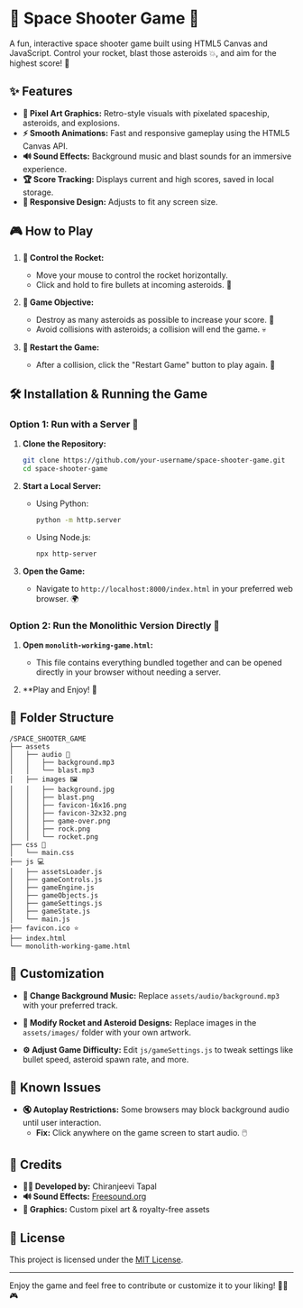 # 🚀 Space Shooter Game 🚀

A fun, interactive space shooter game built using HTML5 Canvas and JavaScript. Control your rocket, blast those asteroids 💥, and aim for the highest score! 🎯

## ✨ Features

- **🎨 Pixel Art Graphics:** Retro-style visuals with pixelated spaceship, asteroids, and explosions.
- **⚡ Smooth Animations:** Fast and responsive gameplay using the HTML5 Canvas API.
- **🔊 Sound Effects:** Background music and blast sounds for an immersive experience.
- **🏆 Score Tracking:** Displays current and high scores, saved in local storage.
- **📱 Responsive Design:** Adjusts to fit any screen size.

## 🎮 How to Play

1. **🚀 Control the Rocket:**

   - Move your mouse to control the rocket horizontally.
   - Click and hold to fire bullets at incoming asteroids. 🔫

2. **🎯 Game Objective:**

   - Destroy as many asteroids as possible to increase your score. 🌌
   - Avoid collisions with asteroids; a collision will end the game. 💀

3. **🔄 Restart the Game:**

   - After a collision, click the "Restart Game" button to play again. 🔁

## 🛠️ Installation & Running the Game

### Option 1: Run with a Server 🚀

1. **Clone the Repository:**

   ```bash
   git clone https://github.com/your-username/space-shooter-game.git
   cd space-shooter-game
   ```

2. **Start a Local Server:**

   - Using Python:
     ```bash
     python -m http.server
     ```
   - Using Node.js:
     ```bash
     npx http-server
     ```

3. **Open the Game:**

   - Navigate to `http://localhost:8000/index.html` in your preferred web browser. 🌍

### Option 2: Run the Monolithic Version Directly 🚀

1. **Open `monolith-working-game.html`:**

   - This file contains everything bundled together and can be opened directly in your browser without needing a server.

2. **Play and Enjoy! 🎉

## 📁 Folder Structure

```
/SPACE_SHOOTER_GAME
├── assets
│   ├── audio 🎵
│   │   ├── background.mp3
│   │   └── blast.mp3
│   ├── images 🖼️
│   │   ├── background.jpg
│   │   ├── blast.png
│   │   ├── favicon-16x16.png
│   │   ├── favicon-32x32.png
│   │   ├── game-over.png
│   │   ├── rock.png
│   │   └── rocket.png
├── css 🎨
│   └── main.css
├── js 💻
│   ├── assetsLoader.js
│   ├── gameControls.js
│   ├── gameEngine.js
│   ├── gameObjects.js
│   ├── gameSettings.js
│   ├── gameState.js
│   └── main.js
├── favicon.ico ⭐
├── index.html
└── monolith-working-game.html
```

## 🎨 Customization

- **🎵 Change Background Music:** Replace `assets/audio/background.mp3` with your preferred track.

- **🚀 Modify Rocket and Asteroid Designs:** Replace images in the `assets/images/` folder with your own artwork.

- **⚙️ Adjust Game Difficulty:** Edit `js/gameSettings.js` to tweak settings like bullet speed, asteroid spawn rate, and more.

## 🐞 Known Issues

- **🔇 Autoplay Restrictions:** Some browsers may block background audio until user interaction.
  - **Fix:** Click anywhere on the game screen to start audio. 🖱️

## 🙌 Credits

- **👨‍💻 Developed by:** Chiranjeevi Tapal
- **🔊 Sound Effects:** [Freesound.org](https://freesound.org/)
- **🎨 Graphics:** Custom pixel art & royalty-free assets

## 📜 License

This project is licensed under the [MIT License](LICENSE).

---

Enjoy the game and feel free to contribute or customize it to your liking! 🚀👾🎮

